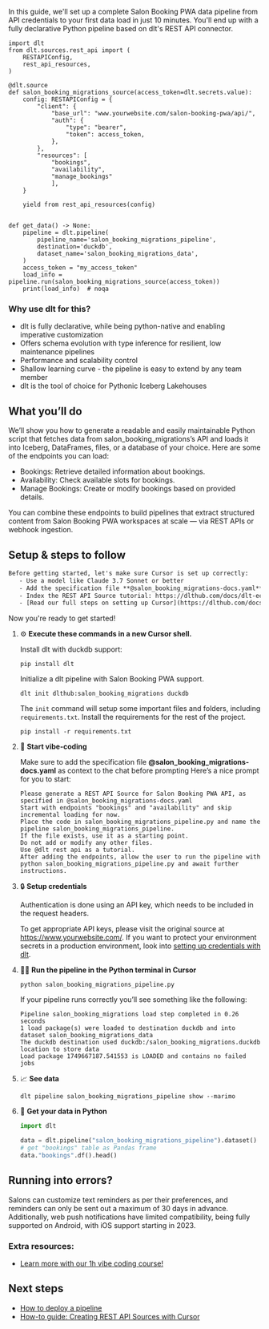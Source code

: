 In this guide, we'll set up a complete Salon Booking PWA data pipeline from API credentials to your first data load in just 10 minutes. You'll end up with a fully declarative Python pipeline based on dlt's REST API connector.

```python-outcome
import dlt
from dlt.sources.rest_api import (
    RESTAPIConfig,
    rest_api_resources,
)

@dlt.source
def salon_booking_migrations_source(access_token=dlt.secrets.value):
    config: RESTAPIConfig = {
        "client": {
            "base_url": "www.yourwebsite.com/salon-booking-pwa/api/",
            "auth": {
                "type": "bearer",
                "token": access_token,
            },
        },
        "resources": [
            "bookings",
            "availability",
            "manage_bookings"
            ],
    }

    yield from rest_api_resources(config)


def get_data() -> None:
    pipeline = dlt.pipeline(
        pipeline_name='salon_booking_migrations_pipeline',
        destination='duckdb',
        dataset_name='salon_booking_migrations_data', 
    )
    access_token = "my_access_token"
    load_info = pipeline.run(salon_booking_migrations_source(access_token))
    print(load_info)  # noqa
```

### Why use dlt for this?

- dlt is fully declarative, while being python-native and enabling imperative customization
- Offers schema evolution with type inference for resilient, low maintenance pipelines
- Performance and scalability control
- Shallow learning curve - the pipeline is easy to extend by any team member
- dlt is the tool of choice for Pythonic Iceberg Lakehouses

## What you’ll do

We’ll show you how to generate a readable and easily maintainable Python script that fetches data from salon_booking_migrations’s API and loads it into Iceberg, DataFrames, files, or a database of your choice. Here are some of the endpoints you can load:

- Bookings: Retrieve detailed information about bookings.
- Availability: Check available slots for bookings.
- Manage Bookings: Create or modify bookings based on provided details.

You can combine these endpoints to build pipelines that extract structured content from Salon Booking PWA workspaces at scale — via REST APIs or webhook ingestion.

## Setup & steps to follow

```default
Before getting started, let's make sure Cursor is set up correctly:
   - Use a model like Claude 3.7 Sonnet or better
   - Add the specification file **@salon_booking_migrations-docs.yaml** as context
   - Index the REST API Source tutorial: https://dlthub.com/docs/dlt-ecosystem/verified-sources/rest_api/ and add it to context as **@dlt rest api**
   - [Read our full steps on setting up Cursor](https://dlthub.com/docs/dlt-ecosystem/llm-tooling/cursor-restapi#23-configuring-cursor-with-documentation)
```

Now you're ready to get started! 

1. ⚙️ **Execute these commands in a new Cursor shell.**
    
    Install dlt with duckdb support:
    ```shell
    pip install dlt
    ```

    Initialize a dlt pipeline with Salon Booking PWA support.
    ```shell
    dlt init dlthub:salon_booking_migrations duckdb
    ```

    The `init` command will setup some important files and folders, including `requirements.txt`. Install the requirements for the rest of the project.
    ```shell
    pip install -r requirements.txt
    ```
    
2. 🤠 **Start vibe-coding**
    
    Make sure to add the specification file **@salon_booking_migrations-docs.yaml** as context to the chat before prompting
    Here’s a nice prompt for you to start: 
    
    ```prompt
    Please generate a REST API Source for Salon Booking PWA API, as specified in @salon_booking_migrations-docs.yaml 
    Start with endpoints "bookings" and "availability" and skip incremental loading for now. 
    Place the code in salon_booking_migrations_pipeline.py and name the pipeline salon_booking_migrations_pipeline. 
    If the file exists, use it as a starting point. 
    Do not add or modify any other files. 
    Use @dlt rest api as a tutorial. 
    After adding the endpoints, allow the user to run the pipeline with python salon_booking_migrations_pipeline.py and await further instructions.
    ```

    
3. 🔒 **Setup credentials** 
    
    Authentication is done using an API key, which needs to be included in the request headers.
    
    To get appropriate API keys, please visit the original source at https://www.yourwebsite.com/.
    If you want to protect your environment secrets in a production environment, look into [setting up credentials with dlt](https://dlthub.com/docs/walkthroughs/add_credentials).
    
4. 🏃‍♀️ **Run the pipeline in the Python terminal in Cursor**
    
    ```shell
    python salon_booking_migrations_pipeline.py
    ```
    
    If your pipeline runs correctly you’ll see something like the following:
    
    ```shell
    Pipeline salon_booking_migrations load step completed in 0.26 seconds
    1 load package(s) were loaded to destination duckdb and into dataset salon_booking_migrations_data
    The duckdb destination used duckdb:/salon_booking_migrations.duckdb location to store data
    Load package 1749667187.541553 is LOADED and contains no failed jobs
    ```
    
5. 📈 **See data**
    
    ```shell
    dlt pipeline salon_booking_migrations_pipeline show --marimo
    ```
    
6. 🐍 **Get your data in Python**
    
    ```python
    import dlt

   data = dlt.pipeline("salon_booking_migrations_pipeline").dataset()
   # get "bookings" table as Pandas frame
   data."bookings".df().head()
    ```

## Running into errors?

Salons can customize text reminders as per their preferences, and reminders can only be sent out a maximum of 30 days in advance. Additionally, web push notifications have limited compatibility, being fully supported on Android, with iOS support starting in 2023.

### Extra resources:

- [Learn more with our 1h vibe coding course!](https://www.youtube.com/watch?v=GGid70rnJuM)

## Next steps

- [How to deploy a pipeline](https://dlthub.com/docs/walkthroughs/deploy-a-pipeline)
- [How-to guide: Creating REST API Sources with Cursor](https://dlthub.com/docs/dlt-ecosystem/llm-tooling/cursor-restapi)